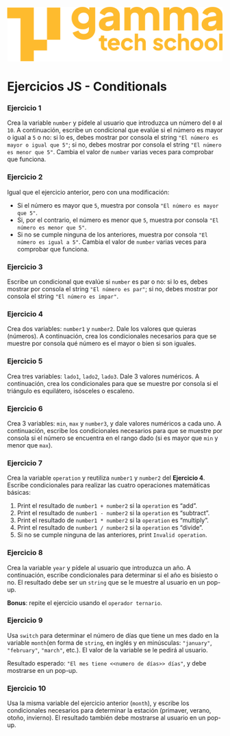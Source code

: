 ![](../../assets/Logo_Yellow.png)

# Ejercicios JS - Conditionals

### Ejercicio 1
Crea la variable `number` y pídele al usuario que introduzca un número del `0` al `10`. A continuación, escribe un condicional que evalúe si el número es mayor o igual a `5` o no: si lo es, debes mostrar por consola el string `"El número es mayor o igual que 5"`; si no, debes mostrar por consola el string `"El número es menor que 5"`.
Cambia el valor de `number` varias veces para comprobar que funciona.

### Ejercicio 2
Igual que el ejercicio anterior, pero con una modificación:
- Si el número es mayor que `5`, muestra por consola `"El número es mayor que 5"`.
- Si, por el contrario, el número es menor que `5`, muestra por consola `"El número es menor que 5"`.
- Si no se cumple ninguna de los anteriores, muestra por consola `"El número es igual a 5"`.
Cambia el valor de `number` varias veces para comprobar que funciona.

### Ejercicio 3
Escribe un condicional que evalúe si `number` es par o no: si lo es, debes mostrar por consola el string `"El número es par"`; si no, debes mostrar por consola el string `"El número es impar"`.

### Ejercicio 4
Crea dos variables: `number1` y `number2`. Dale los valores que quieras (números). A continuación, crea los condicionales necesarios para que se muestre por consola qué número es el mayor o bien si son iguales.

### Ejercicio 5
Crea tres variables: `lado1`, `lado2`, `lado3`. Dale 3 valores numéricos. A continuación, crea los condicionales para que se muestre por consola si el triángulo es equilátero, isósceles o escaleno.

### Ejercicio 6
Crea 3 variables: `min`, `max` y `number3`, y dale valores numéricos a cada uno. A continuación, escribe los condicionales necesarios para que se muestre por consola si el número se encuentra en el rango dado (si es mayor que `min` y menor que `max`).

### Ejercicio 7
Crea la variable `operation` y reutiliza `number1` y `number2` del **Ejercicio 4**. Escribe condicionales para realizar las cuatro operaciones matemáticas básicas:

1.  Print el resultado de `number1 + number2` si la `operation` es “add”.
2.  Print el resultado de `number1 - number2` si la `operation` es “subtract”.
3.  Print el resultado de `number1 * number2` si la `operation` es “multiply”.
4.  Print el resultado de `number1 / number2` si la `operation`  es “divide”.
5.  Si no se cumple ninguna de las anteriores, print `Invalid operation`.

### Ejercicio 8
Crea la variable `year` y pídele al usuario que introduzca un año. A continuación, escribe condicionales para determinar si el año es bisiesto o no. El resultado debe ser un `string` que se le muestre al usuario en un pop-up.

**Bonus**: repite el ejercicio usando el `operador ternario`.

### Ejercicio 9
Usa `switch` para determinar el número de días que tiene un mes dado en la variable `month`(en forma de `string`, en inglés y en minúsculas: `"january"`, `"february"`, `"march"`, etc.). El valor de la variable se le pedirá al usuario.

Resultado esperado: `"El mes tiene <<numero de días>> días"`, y debe mostrarse en un pop-up.

### Ejercicio 10
Usa la misma variable del ejercicio anterior (`month`), y escribe los condicionales necesarios para determinar la estación (primaver, verano, otoño, invierno). El resultado también debe mostrarse al usuario en un pop-up.